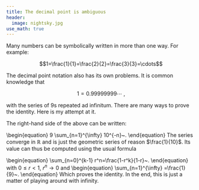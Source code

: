 ```yaml
---
title: The decimal point is ambiguous
header:
  image: nightsky.jpg
use_math: true
---
```


Many numbers can be symbolically written in more than one way. For example:

$$1=\frac{1}{1}=\frac{2}{2}=\frac{3}{3}=\cdots$$

The decimal point notation also has its own problems. It is common knowledge that

$$1=0.99999999\cdots~,$$

with the series of $9$s repeated ad infinitum. There are many ways to prove the identity. Here is my attempt at it.

The right-hand side of the above can be written:

\begin{equation}
9 \sum_{n=1}^{\infty} 10^{-n}~.
\end{equation}
The series converge in $\mathbb{R}$ and is just the geometric series of reason $\frac{1}{10}$. Its value can thus be computed using the usual formula

\begin{equation}
\sum_{n=0}^{k-1} r^n=\frac{1-r^k}{1-r}~.
\end{equation}
with $0\leq r<1$,  $r^n\rightarrow 0$ and
\begin{equation}
\sum_{n=1}^{\infty} =\frac{1}{9}~.
\end{equation}
Which proves the identity. In the end, this is just a matter of playing around with infinity.
